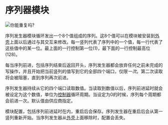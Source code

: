 # 序列器模块
![你能重复吗?](item:tis3d:sequencer_module)

序列发生器模块循环发出一个8个值组成的序列。这8个值可以在模块被安装到[外壳](../block/casing.md)上面以后通过与其交互来修改。每一竖列代表了序列中的一个值，每一行代表了这些值中的某一位。最上面的一行控制第一位(1)，最下面的一行控制最高位(128)。

每当序列前进，包括序列结束后返回开头，序列发生器都会放弃任何之前未完成的写操作，并且开始把当前竖列的值写到它的全部四个端口，仅限*一次*。第二次读取将会被阻塞，直到序列再次前进。

序列发生器持续从它的四个端口读取数值。当读取到数值以后，序列前进延时就会被设定为这个数值，单位为[控制器](../block/controller.md)循环周期。当设定为0的时候，序列每个周期都会前进一次。默认值由供应商指定。

模块配置，包括序列前进延时在内，重启后会保存。序列发生器在重启后会从第一竖列重新开始。当序列发生器从[外壳](../block/casing.md)上面移除时，配置会丢失。
